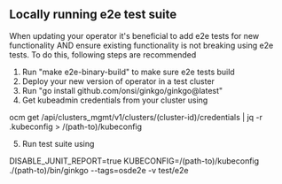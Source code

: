 ## Locally running e2e test suite
When updating your operator it's beneficial to add e2e tests for new functionality AND ensure existing functionality is not breaking using e2e tests. 
To do this, following steps are recommended

1. Run "make e2e-binary-build"  to make sure e2e tests build 
2. Deploy your new version of operator in a test cluster
3. Run "go install github.com/onsi/ginkgo/ginkgo@latest"
4. Get kubeadmin credentials from your cluster using 

ocm get /api/clusters_mgmt/v1/clusters/(cluster-id)/credentials | jq -r .kubeconfig > /(path-to)/kubeconfig

5. Run test suite using 
 
DISABLE_JUNIT_REPORT=true KUBECONFIG=/(path-to)/kubeconfig  ./(path-to)/bin/ginkgo  --tags=osde2e -v test/e2e
